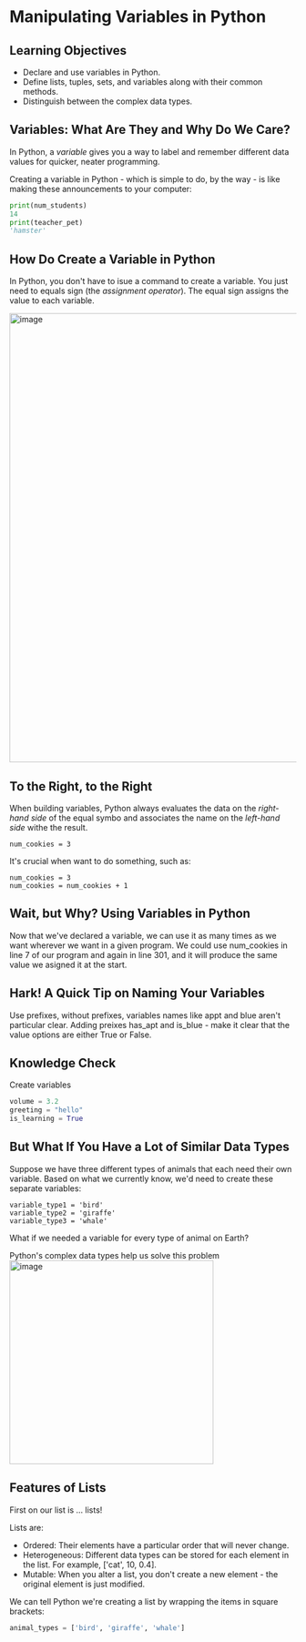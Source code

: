 # Manipulating Variables in Python

## Learning Objectives

- Declare and use variables in Python.
- Define lists, tuples, sets, and variables along with their common methods.
- Distinguish between the complex data types.

## Variables: What Are They and Why Do We Care?
In Python, a *variable* gives you a way to label and remember different data values for quicker, neater programming.

Creating a variable in Python - which is simple to do, by the way - is like making these announcements to your computer:

```python
print(num_students)
14
print(teacher_pet)
'hamster'
```

## How Do Create a Variable in Python
In Python, you don't have to isue a command to create a variable. You just need to equals sign (the *assignment operator*). The equal sign assigns the value to each variable.

<img width="789" alt="image" src="https://github.com/user-attachments/assets/708d6d31-d0d8-4273-a694-5a99928a0990" />

## To the Right, to the Right

When building variables, Python always evaluates the data on the *right-hand side*  of the equal symbo and associates the name on the *left-hand side* withe the result.

```
num_cookies = 3
```

It's crucial when want to do something, such as:
```
num_cookies = 3
num_cookies = num_cookies + 1
```

## Wait, but Why? Using Variables in Python
Now that we've declared a variable, we can use it as many times as we want wherever we want in a given program. We could use num_cookies in line 7 of our program and again in line 301, and it will produce the same value we asigned it at the start.

## Hark! A Quick Tip on Naming Your Variables
Use prefixes, without prefixes, variables names like appt and blue aren't particular clear. Adding preixes has_apt and is_blue - make it clear that the value options are either True or False.

## Knowledge Check
Create variables
```python
volume = 3.2
greeting = "hello"
is_learning = True
```

## But What If You Have a Lot of Similar Data Types
Suppose we have three different types of animals that each need their own variable. Based on what we currently know, we'd need to create these separate variables:

```
variable_type1 = 'bird'
variable_type2 = 'giraffe'
variable_type3 = 'whale'
```
What if we needed a variable for every type of animal on Earth?

Python's complex data types help us solve this problem
<img width="358" alt="image" src="https://github.com/user-attachments/assets/d4ca4aba-0fac-467d-ba29-d77e8c1550b5" />

## Features of Lists
First on our list is ... lists!

Lists are:
- Ordered: Their elements have a particular order that will never change.
- Heterogeneous: Different data types can be stored for each element in the list. For example, ['cat', 10, 0.4].
- Mutable: When you alter a list, you don't create a new element - the original element is just modified.

We can tell Python we're creating a list by wrapping the items in square brackets:

```python
animal_types = ['bird', 'giraffe', 'whale']
```

